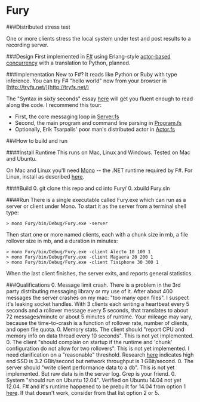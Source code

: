 Fury
====

###Distributed stress test

One or more clients stress the local system under test and post results to a recording server. 

###Design
First implemented in [F#](http://fsharp.org/) 
using Erlang-style [actor-based concurrency](http://fsharpforfunandprofit.com/posts/concurrency-actor-model) 
with a translation to Python, planned.

###Implementation
New to F#? It reads like Python or Ruby with type inference. 
You can try F# "hello world" now from your browser in [http://tryfs.net/](http://tryfs.net/)

The "Syntax in sixty seconds" essay [here](http://fsharpforfunandprofit.com/posts/fsharp-in-60-seconds/) 
will get you fluent enough to read along the code.
I recommend this tour:

- First,  the core messaging loop in [Server.fs](Fury/Server.fs)
- Second, the main program and command line parsing in [Program.fs](Fury/Program.fs)
- Optionally, Erik Tsarpalis' poor man's distributed actor in [Actor.fs](Fury/Actor.fs) 


###How to build and run

####Install Runtime
This runs on Mac, Linux and Windows. Tested on Mac and Ubuntu. 

On Mac and Linux you'll need [Mono](http://www.mono-project.com/Main_Page) -- 
the .NET runtime required by F#. For Linux, install as described  [here](http://fsharp.org/use/linux/).


####Build
0. git clone this repo and cd into Fury/
0. xbuild Fury.sln

####Run
There is a single executable called Fury.exe which can run as a server or client under Mono.
To start it as the server from a terminal shell type:

    > mono Fury/bin/Debug/Fury.exe -server

Then start one or more named clients, each with 
a chunk size in mb,
a file rollover size in mb, 
and a duration in minutes:

    > mono Fury/bin/Debug/Fury.exe -client Alecto 10 100 1
    > mono Fury/bin/Debug/Fury.exe -client Magaera 20 200 1
    > mono Fury/bin/Debug/Fury.exe -client Tisiphone 30 300 1

When the last client finishes, the server exits, and reports general statistics.

###Qualifications
0. Message limit crash. There is a problem in the 3rd party distributing messaging library
or my use of it. After about 400 messages the server crashes on my mac: "too many open files".
I suspect it's leaking socket handles.
With 3 clients each writing a heartbeat every 5 seconds and a rollover message every
5 seconds, that translates to about 72 messages/minute or about 5 minutes of runtime. 
Your mileage may vary, because the time-to-crash 
is a function of rollover rate, number of clients, and open file quota.
0. Memory stats. The client should "report CPU and memory info on data thread every 10 seconds".
This is not yet implemented.
0. The client "should complain on startup if the runtime and 'chunk' configuration
do not allow for two rollovers".
This is not yet implemented. I need clarification on a "reasonable" threshold. 
Research [here](http://bit.ly/1lknSqI) indicates high end SSD is 3.2 GBit/second 
but network throughput is 1 GBit/second.
0. The server should "write client performance data to a db". 
This is not yet implemented. But raw data is in the server log. Grep is your friend.
0. System "should run on Ubuntu 12.04".  Verified on Ubuntu 14.04 not yet 12.04.
F# and it's runtime happened to be prebuilt for 14.04 from option 1 [here](http://fsharp.org/use/linux/).
If that doesn't work, consider from that list option 2 or 5.

